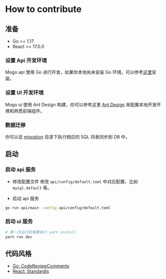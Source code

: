 # How to contribute

## 准备

- Go >= 1.17
- React >= 17.0.0

### 设置 Api 开发环境

Mogo api 使用 Go 进行开发，如果你本地尚未安装 Go 环境，可以参考[这里](https://go.dev/learn/)安装。

### 设置 UI 开发环境 

Mogo ui 使用 Ant Design 构建，你可以参考这里 [Ant Design](https://ant.design/) 来配置本地开发环境和熟悉前端组件。

### 数据迁移

你可以去 [migration](./scripts/migration/) 目录下执行相应的 SQL 将表同步到 DB 中。

## 启动

### 启动 api 服务

- 修改配置文件
修改 `api/config/default.toml` 中对应配置，比如 `mysql.default` 等。

- 启动 api 服务
```bash
go run api/main -config api/config/default.toml 
```

### 启动 ui 服务

```bash
# 第一次运行前需要执行 yarn install
yarn run dev
```

## 代码风格

- [Go: CodeReviewComments](https://github.com/golang/go/wiki/CodeReviewComments)
- [React: Standardjs](https://standardjs.com/)
